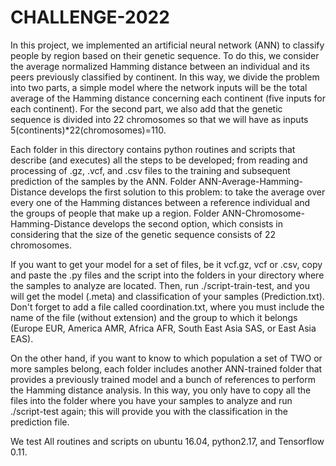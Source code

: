 # CHALLENGE-2022

In this project, we implemented an artificial neural network (ANN) to classify people by region based on their genetic sequence. To do this, we consider the average normalized Hamming distance between an individual and its peers previously classified by continent. In this way, we divide the problem into two parts, a simple model where the network inputs will be the total average of the Hamming distance concerning each continent (five inputs for each continent). For the second part, we also add that the genetic sequence is divided into 22 chromosomes so that we will have as inputs 5(continents)*22(chromosomes)=110.

Each folder in this directory contains python routines and scripts that describe (and executes) all the steps to be developed; from reading and processing of .gz, .vcf, and .csv files to the training and subsequent prediction of the samples by the ANN. Folder ANN-Average-Hamming-Distance develops the first solution to this problem: to take the average over every one of the Hamming distances between a reference individual and the groups of people that make up a region. Folder ANN-Chromosome-Hamming-Distance develops the second option, which consists in considering that the size of the genetic sequence consists of 22 chromosomes.

If you want to get your model for a set of files, be it vcf.gz, vcf or .csv, copy and paste the .py files and the script into the folders in your directory where the samples to analyze are located. Then, run ./script-train-test, and you will get the model (.meta) and classification of your samples (Prediction.txt). Don't forget to add a file called coordination.txt, where you must include the name of the file (without extension) and the group to which it belongs (Europe EUR, America AMR, Africa AFR, South East Asia SAS, or East Asia EAS).

On the other hand, if you want to know to which population a set of TWO or more samples belong, each folder includes another ANN-trained folder that provides a previously trained model and a bunch of references to perform the Hamming distance analysis. In this way, you only have to copy all the files into the folder where you have your samples to analyze and run ./script-test again; this will provide you with the classification in the prediction file.

We test All routines and scripts on ubuntu 16.04, python2.17, and Tensorflow 0.11.
